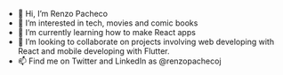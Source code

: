 - 👋 Hi, I’m Renzo Pacheco
- 👀 I’m interested in tech, movies and comic books
- 🌱 I’m currently learning how to make React apps
- 💞️ I’m looking to collaborate on projects involving web developing with React and mobile developing with Flutter.
- 📫 Find me on Twitter and LinkedIn as @renzopachecoj

<!---
renzopachecoj/renzopachecoj is a ✨ special ✨ repository because its `README.md` (this file) appears on your GitHub profile.
You can click the Preview link to take a look at your changes.
--->
